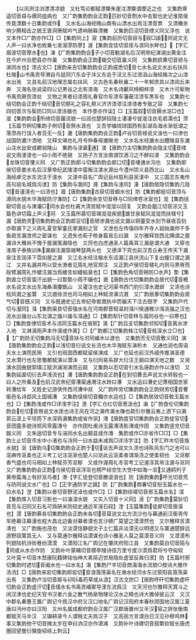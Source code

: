 <!-- { "loadSidebar": true } -->
　　【以风洌注浏漂清凉貌　又杜笃论都赋漂槩朱崖注漂槩谓摩近之也　又集韵卑遥切音猋与瘭同疽病也　又广韵集韵韵会正韵匹妙切音剽水中击絮也史记淮隂侯传竟漂数十日集韵或作　又水名山海经隗山南有山漂水出焉注漂音票　又漂撇余响少腾相击之貌王褒洞箫赋吟气遗响聮緜漂撇　又集韵匹沼切音缥义同又浮也　说文本作□广韵亦作□】□【集韵同上】漃【集韵前历切音寂与寂□諔同说文无人声一曰水净也枚乗七发漃漻防蓼】漄【集韵宜佳切音厓与涯同水畔也】【字汇眉波切音摩水也】漅【广韵集韵韵会子小切音勦湖名后汉明帝纪漅湖出黄金注在今庐州合肥县亦作巢　又集韵韵会正韵锄交切音巢义同　又集韵损果切音锁与溑同水也】漆古文□【唐韵亲吉切集韵韵会正韵戚悉切音七水名说文水出右扶风杜陵山书禹贡导渭自鸟鼠同穴东会于沣又东会于泾又东过漆沮山海经羭次之山漆水出焉　又县名前汉地理志属右扶风　又古邑名春秋襄二十一年邾庶具以漆闾丘来奔　又海名张说梁四公记黒谷之北有漆海　又木名诗鄘风椅桐梓漆　又木汁可髤物书禹贡厥贡漆丝　又物之黑者曰漆周礼春官巾车漆车藩蔽注漆车黒车也　又集韵七结切韵会正韵千结切音切祭礼之容礼祭义济济漆漆注漆漆者专致之容　又集韵七四切音次与髤防□同以漆涂器也　本作桼亦作柒】□【玉篇奴切音耨水沤□也】漇【集韵韵会所绮切音躧流貌一曰润也楚辞招隐士凄凄兮徙漇注衣毛若濡也】漈【玉篇节例切集韵子例切音祭水涯也　又吾学编琉球国西有彭湖岛海水渐低谓之落漈舟行误入者百无一反】漉【唐韵集韵韵会正韵卢谷切音禄说文浚也一曰渗也战国防漉汁洒地　又释文竭也礼月令仲春毋漉陂池　又水名水经漉水出醴陵县东漉山注水出安成鄕翁陵山　集韵与渌盝通】溇【唐韵力主切集韵韵会陇主切音缕说文雨溇溇也一曰小雨不绝貌　又扬子方言汝南谓饮酒习之不醉曰溇　又集韵韵会龙珠切音慺义同　又广韵正韵郎斗切集韵韵会郞口切音塿通水沟也　又集韵郞侯切音娄水名后汉章帝纪武陵溇中蛮叛注溇水源出今澧州崇义县西北山　又水名山海经虖沱水东流注于溇水　又溇中县名广舆记岳州慈利县吴溇中　又三国志东夷传高句丽名城爲沟溇】防【集韵与渤同】漋【集韵与湰同】漌【唐韵居隐切集韵几隐切音谨淸也一曰渍也】漍【唐韵集韵古获切音蝈水也】防【集韵都挺切音顶与濎同水貌木华海赋防泞潗防】□【集韵余支切音移与□同埤苍冰室也】漎【集韵徂聪切音丛与潨灇□同水会也杜甫大淸宫赋中漎漎以回复　又韵会鉏江切音淙又玉篇色讲切霜上声义同　又玉篇所蓊切音竦漎漎疾貌雄甘泉赋风漎漎而扶辖兮】漏【唐韵灵切集韵韵会正韵郞豆切音陋渗漏也说文漏以铜壷受水刻节昼夜百刻亦取漏下之义周礼夏官挈壷氏掌漏刻之官　又泄也左传僖四年齐寺人貂始漏师干多鱼疏言漏泄师之密谋也　又遗失也荀子修身篇易忘曰漏　又尔雅释宫西北隅谓之屋漏诗大雅尚不愧于屋漏笺漏隐也　又窍也白虎通圣人篇禹耳三漏是谓大通　又穿也淮南子泰族训朱漏越注漏穿越琴瑟两头也　又德泽下究也前汉吾丘寿王传天下漏泉注言润泽下霑如屋之漏　又江名水经注楡水东迳漏江县伏流山下复出蝮口谓之漏江　又井名漏井所以受水潦者见周礼地官郑注　又正韵卢侯切音楼礼内则马黒脊而般臂漏周礼作蝼注漏当爲蝼言如蝼蛄臭也】□【集韵色角切音朔防□水声】漐【集韵直立切音蛰汗出貌一曰漐漐小雨不辍也】漑【唐韵古代切集韵韵会居代切音槪水名说文水出东海桑凟覆甑山　又灌注也史记河渠书西门豹引漳水漑邺　又涤也诗桧风漑之釜鬵　又沆漑徐流也司马相如上林赋滂濞沆漑　又广韵居豙切集韵韵会居气切音旣义同　又与旣通史记五帝纪帝喾漑执中而徧天下注古旣字　又集韵戸代切与瀣同】漒【集韵渠良切音强水名在河南郡晋桓温封漒川侯通稚沙漒洮嵹之汉也洮水出嵹台山东北谓之嵹川嵹与漒通】□【集韵犁针切音林与瀶同谷也一曰寒也】□【集韵食律切音术与沭同玉篇水在琅邪】漓【广韵吕支切集韵邻知切音离水渗入地　又淋漓雨声本作漓或作离】□【广韵都江切集韵株江切音桩深水立□也】【广韵防无切集韵冯无切音扶与泭同编木以渡也　又集韵芳无切音敷义同】演【唐韵集韵韵会正韵以浅切音衍说文长流也木华海赋东演析木　又通也润也周语夫水土演而民用　又引也班固西都赋留侯演成　又广也延也前汉外戚传推演圣德　又水濳行也左思蜀都赋演以濳沬　又与衍同易系辞大衍注王弼曰演天地之数　又涴演水回曲貌郭璞江赋洪澜涴演而云廻　又集韵以忍切音引水名唐韵亦作以浅切　又集韵延面切衍去声浅流也】漕【唐韵集韵韵会正韵在到切曹去声说文水转毂也一曰人之所乗及也前汉武帝纪穿漕渠通渭注水转曰漕　又水运曰漕史记萧相国世家转漕给军　又姓史记游侠传西河漕中叔　又广韵昨劳切集韵韵会正韵财劳切音曹衞邑名诗邶风土国城漕　又集韵徂侯切音鲰亦水运也】□【集韵居效切音敎玉篇水也】□【集韵浅或作□详浅字注】漗【字汇仓红切音葱汲也】漘【广韵食伦切集韵韵会伦切音唇说文水厓也诗王风在河之漘传漘水隒也疏引尔雅云夷上洒下曰漘郭云涯上平坦而下水深爲漘集韵或省作浱】漙【唐韵度官切集韵韵会正韵徒官切音团露多貌诗郑风零露漙兮　亦作团杜甫诗玉露漙淸影漙或作团　又集韵竖兖切音腨义同　又朱遄切音专与湍同水名出郦县或作漙　集韵或作□亦省作□□】□【集韵士止切音市水中小渚也与洔同一曰水益未减爲□详洔字注】防【字汇昨木切音族水貌】沤【唐韵乌切集韵韵会正韵于切讴去声说文久渍也诗陈风东门之池可以沤麻传沤柔也正义考工记注沤渐也楚人曰沤此云沤柔者谓渐渍之使柔韧也　又沤郁香气盛也司马相如上林赋芬芳沤郁　又或作渥周礼冬官考工记渥淳其帛注渥与沤同　又广韵集韵韵会正韵乌侯切音讴浮沤也楞严经空生大觉中如海一沤又通鸥列子黄帝篇海上有好沤鸟者】漛【字汇徒登切音滕波浪也】防【唐韵集韵呼光切音荒与防同说文水广也】□【正字通防字之譌】防【广韵集韵商署切音恕玉篇水也一曰水名】漜【集韵以者切音野泥淖也或作□】□【集韵徐嗟切音邪玉篇水名】漝【集韵席入切音习影也一曰滀漝水貌　又实入切音十义同】漞【广韵集韵莫狄切音觅与汨同又石名可爲硏米防砚史通远军漞石砚】漟【玉篇集韵徒郞切音唐溪也】漠【唐韵慕各切集韵韵会正韵未各切音莫说文北方流沙也与幕通前汉衞靑传军绝幕注幕漫也程大昌北边备对幕者漠也言沙碛广莫望之漠漠然也　又尔雅释言漠凊也　又广韵施也茂也　又淡漠恬静貌文子土仁篇非淡漠无以明德又与寞通楚辞远游野寂寞其无人　又与莫通尔雅释诂漠谋也诗小雅圣人莫之莫漠音义同　又漠漠布列貌陆机诗街巷纷漠漠　又漠阳江名广舆记在肇庆府阳江县　又集韵莫白切音陌与同或从水亦作防　又韵补叶蒙晡切音模李陵诗径万里兮度沙漠爲君将兮夺匈奴　又叶莫十切音木嵆康阮籍碑铭怡神大素简迈世局隐处虚室反眞归漠】防【玉篇时邪切集韵时遮切音阇水也一曰水名】漡【集韵尸羊切音商漡漡水流貌○按诗大雅作汤汤】□【唐韵来宕切集韵郎宕切音浪蒗荡渠名在谯水经河水东过荥阳县蒗荡渠出焉　又集韵卢当切音郞与同毒药草或从浪】汉古文防□【唐韵呼旰切集韵虚旰切韵会正韵虚汗切音熯水名书禹贡嶓冢导漾东流爲汉　又天河也尔雅释天箕斗之闲汉津也史纪天官书汉者六金之散气杨泉物理论汉水之精也诗大雅倬彼云汉　又汉中郡名秦惠王置广舆记今爲汉中府又汉口地名广舆记汉阳府本春秋郧国地汉属江夏唐曰沔州亦曰汉阳　又州名属成都府韵会汉属广汉郡唐置州又半汉容之辞张衡南都赋天马半汉　又辍耕录今人谓贱丈夫爲汉子　又高丽方言谓白日汉见孙穆鸡林事又集韵他干切音摊太岁在申曰汭汉亦作涒滩　又韵补叶诗建切音扇繁钦赋长唐虎圈回望曼衍槃旋岹峣上刺云】

